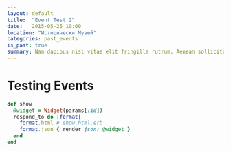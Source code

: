 ```yaml
---
layout: default
title:  "Event Test 2"
date:   2015-05-25 10:00
location: "Исторически Музей"
categories: past_events
is_past: true
summary: Nam dapibus nisl vitae elit fringilla rutrum. Aenean sollicitudin, erat a elementum rutrum, neque sem pretium metus, quis mollis nisl nunc et massa. Vestibulum sed metus in lorem tristique vitae erat.
---
```


# Testing Events

```ruby
def show
  @widget = Widget(params[:id])
  respond_to do |format|
    format.html # show.html.erb
    format.json { render json: @widget }
  end
end
```
